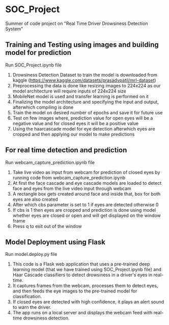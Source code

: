 # SOC_Project
Summer of code project on "Real Time Driver Drowsiness Detection System"

## Training and Testing using images and building model for prediction
Run SOC_Project.ipynb file

1) Drowsiness Detection Dataset to train the model is downloaded from kaggle (https://www.kaggle.com/datasets/prasadvpatil/mrl-dataset)
2) Preprocessing the data is done like resizing images to 224x224 as our model architecture will require inputs of 224x224 size
3) MobileNet model is used and transfer learning is performed on it
4) Finalizing the model architecture and specifying the input and output, afterwhich compiling is done
5) Train the model on desired number of epochs and save it for future use
6) Test on few images where, prediction value for open eyes will be a negative value and for closed eyes it will be a positive value
7) Using the haarcascade model for eye detection afterwhich eyes are cropped and then applying our model to make predictions

## For real time detection and prediction
Run webcam_capture_prediction.ipynb file

1) Take live video as input from webcam for prediction of closed eyes by running code from webcam_capture_prediction.ipynb
2) At first the face cascade and eye cascade models are loaded to detect face and eyes from the live video input through webcam
3) A rectangle box gets created around face and inside that, box for both eyes are also created
4) After which cbs parameter is set to 1 if eyes are detected otherwise 0
5) If cbs is 1 then eyes are cropped and prediction is done using model whether eyes are closed or open and will get displayed on the window frame
6) Press q to exit out of the window

## Model Deployment using Flask
Run model.deploy.py file

1) This code is a Flask web application that uses a pre-trained deep learning model (that we have trained using SOC_Project.ipynb file)  and Haar Cascade classifiers to detect drowsiness in a driver's eyes in real-time.
2) It captures frames from the webcam, processes them to detect eyes, and then feeds the eye images to the pre-trained model for classification.
3) If closed eyes are detected with high confidence, it plays an alert sound to warn the driver.
4) The app runs on a local server and displays the webcam feed with real-time drowsiness detection.
